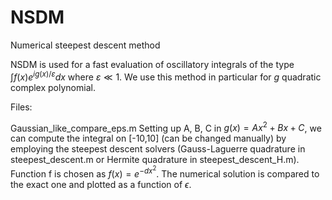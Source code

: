 # NSDM
Numerical steepest descent method

NSDM is used for a fast evaluation of oscillatory integrals of the type $\int f(x)e^{ig(x)/\varepsilon} dx$ where $\varepsilon\ll 1$.
We use this method in particular for $g$ quadratic complex polynomial.

Files: 

Gaussian_like_compare_eps.m
Setting up A, B, C in $g(x) = Ax^2 + Bx + C$, we can compute the integral on [-10,10] (can be changed manually) by employing the steepest descent solvers (Gauss-Laguerre quadrature in steepest_descent.m or Hermite quadrature in steepest_descent_H.m). Function f is chosen as $f(x) = e^{-dx^2}$.
The numerical solution is compared to the exact one and plotted as a function of $\epsilon$.
